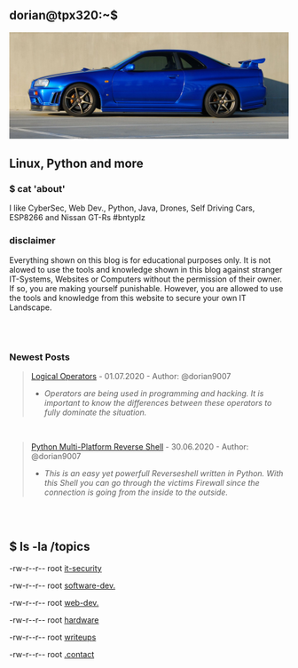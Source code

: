       
## dorian@tpx320:~$

![Image](r34.jpg)

## Linux, Python and more

### $ cat 'about'

I like CyberSec, Web Dev., Python, Java, Drones, Self Driving Cars, ESP8266 and Nissan GT-Rs #bntyplz

### disclaimer
Everything shown on this blog is for educational purposes only. It is not alowed to use the tools and knowledge shown in this blog against
stranger IT-Systems, Websites or Computers without the permission of their owner. If so, you are making yourself punishable. However, you are allowed
to use the tools and knowledge from this website to secure your own IT Landscape.

<!--cognitive-load: true-->

<br>
<br>

### Newest Posts

> [Logical Operators](logical-operators.md) - 01.07.2020 - Author: @dorian9007
>  - _Operators are being used in programming and hacking. It is important to know the differences between these operators to fully dominate the situation._

<br>

> [Python Multi-Platform Reverse Shell](py-shell.md) - 30.06.2020 - Author: @dorian9007
>  - _This is an easy yet powerfull Reverseshell written in Python. With this Shell you can go through the victims Firewall since the connection is going from the inside to the outside._

<br>
<br>

## $ ls -la /topics

 -rw-r--r-- root [it-security](it-security.md)

 -rw-r--r-- root [software-dev.](software-dev.md)

 -rw-r--r-- root [web-dev.](web-dev.md)

 -rw-r--r-- root [hardware](hardware-stuff.md)

 -rw-r--r-- root [writeups](general-stuff.md)

-rw-r--r-- root [.contact](contact.md)

<br>
